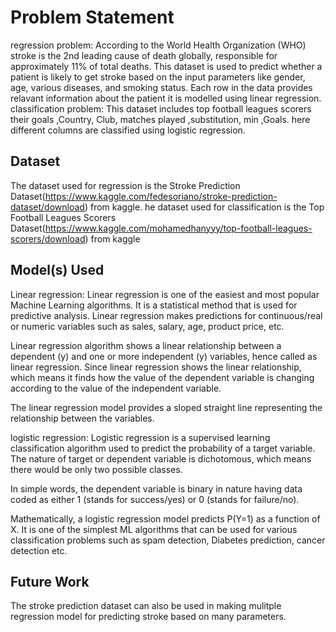 # Problem Statement 
regression problem:
According to the World Health Organization (WHO) stroke is the 2nd leading cause of death globally, responsible for approximately 11% of total deaths. This dataset is used to predict whether a patient is likely to get stroke based on the input parameters like gender, age, various diseases, and smoking status. Each row in the data provides relavant information about the patient it is modelled using linear regression.
classification problem:
This dataset includes top football leagues scorers their goals ,Country, Club, matches played ,substitution, min ,Goals.
here different columns are classified using logistic regression.
## Dataset

The dataset used for regression is the Stroke Prediction Dataset(https://www.kaggle.com/fedesoriano/stroke-prediction-dataset/download) from kaggle.
he dataset used for classification is the Top Football Leagues Scorers Dataset(https://www.kaggle.com/mohamedhanyyy/top-football-leagues-scorers/download) from kaggle


## Model(s) Used

Linear regression:
Linear regression is one of the easiest and most popular Machine Learning algorithms. It is a statistical method that is used for predictive analysis. Linear regression makes predictions for continuous/real or numeric variables such as sales, salary, age, product price, etc.

Linear regression algorithm shows a linear relationship between a dependent (y) and one or more independent (y) variables, hence called as linear regression. Since linear regression shows the linear relationship, which means it finds how the value of the dependent variable is changing according to the value of the independent variable.

The linear regression model provides a sloped straight line representing the relationship between the variables. 

logistic regression:
Logistic regression is a supervised learning classification algorithm used to predict the probability of a target variable. The nature of target or dependent variable is dichotomous, which means there would be only two possible classes.

In simple words, the dependent variable is binary in nature having data coded as either 1 (stands for success/yes) or 0 (stands for failure/no).

Mathematically, a logistic regression model predicts P(Y=1) as a function of X. It is one of the simplest ML algorithms that can be used for various classification problems such as spam detection, Diabetes prediction, cancer detection etc.

## Future Work
The stroke prediction dataset can also be used in making mulitple regression model for predicting stroke based on many parameters. 
